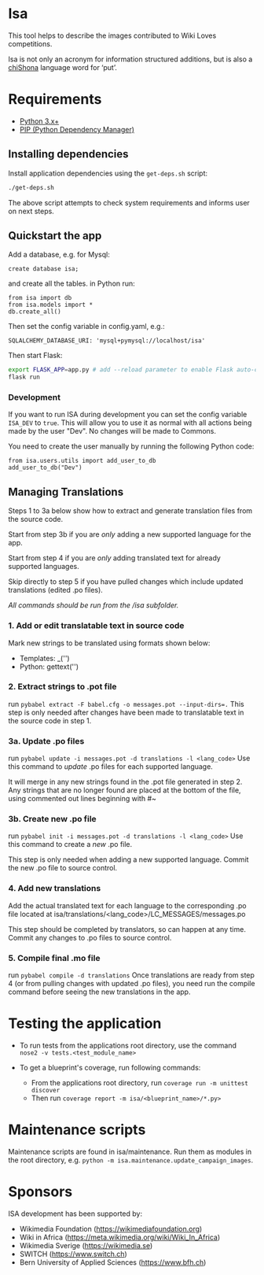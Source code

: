 ﻿# Isa

This tool helps to describe the images contributed to Wiki Loves competitions.

Isa is not only an acronym for information structured additions, but is also a [chiShona](https://sn.wikipedia.org/wiki/ChiShona) language word for ‘put’.

# Requirements

* [Python 3.x+](https://www.python.org/downloads/)
* [PIP (Python Dependency Manager)](https://pip.pypa.io/en/stable/installing/)

## Installing dependencies

Install application dependencies using the `get-deps.sh` script:
```bash 
./get-deps.sh
```
The above script attempts to check system requirements and informs user on next steps.

## Quickstart the app

Add a database, e.g. for Mysql:
```
create database isa;
```

and create all the tables. in Python run:
```
from isa import db
from isa.models import *
db.create_all()
```

Then set the config variable in config.yaml, e.g.:
```
SQLALCHEMY_DATABASE_URI: 'mysql+pymysql://localhost/isa'
```

Then start Flask:
```bash
export FLASK_APP=app.py # add --reload parameter to enable Flask auto-compilation feature
flask run
```

### Development
If you want to run ISA during development you can set the config variable `ISA_DEV` to `true`. This will allow you to use it as normal with all actions being made by the user "Dev". No changes will be made to Commons.

You need to create the user manually by running the following Python code:
```
from isa.users.utils import add_user_to_db
add_user_to_db("Dev")
```

## Managing Translations

Steps 1 to 3a below show how to extract and generate translation files from the
source code.

Start from step 3b if you are *only* adding a new supported language for the app.

Start from step 4 if you are *only* adding translated text for already supported
languages.

Skip directly to step 5 if you have pulled changes which include updated
translations (edited .po files).

*All commands should be run from the /isa subfolder.*

### 1. Add or edit translatable text in source code
Mark new strings to be translated using formats shown below:
 * Templates: _('<string>')
 * Python: gettext('<string>')

### 2. Extract strings to .pot file
run ```pybabel extract -F babel.cfg -o messages.pot --input-dirs=.```
This step is only needed after changes have been made to translatable text
in the source code in step 1.

### 3a. Update .po files
run ```pybabel update -i messages.pot -d translations -l <lang_code>``` 
Use this command to *update* .po files for each supported language. 

It will merge in any new strings found in the .pot file generated in step 2.
Any strings that are no longer found are placed at the bottom of the file, using
commented out lines beginning with #~

### 3b. Create new .po file
run ```pybabel init -i messages.pot -d translations -l <lang_code>```
Use this command to create a *new* .po file.

This step is only needed when adding a new supported language.
Commit the new .po file to source control.

### 4. Add new translations
Add the actual translated text for each language to the corresponding .po file
located at isa/translations/<lang_code>/LC_MESSAGES/messages.po

This step should be completed by translators, so can happen at any time.
Commit any changes to .po files to source control.

### 5. Compile final .mo file
run ``` pybabel compile -d translations ```
Once translations are ready from step 4 (or from pulling changes with
updated .po files), you need run the compile command before seeing the new
translations in the app.

# Testing the application

- To run tests from the applications root directory, use the command `nose2 -v tests.<test_module_name>`

- To get a blueprint's coverage, run following commands:

    - From the applications root directory, run `coverage run -m unittest discover`
    - Then run `coverage report -m isa/<blueprint_name>/*.py>`

# Maintenance scripts
Maintenance scripts are found in isa/maintenance. Run them as modules in the root directory, e.g. `python -m isa.maintenance.update_campaign_images`.

# Sponsors
ISA development has been supported by:
- Wikimedia Foundation (https://wikimediafoundation.org)
- Wiki in Africa (https://meta.wikimedia.org/wiki/Wiki_In_Africa)
- Wikimedia Sverige (https://wikimedia.se)
- SWITCH (https://www.switch.ch)
- Bern University of Applied Sciences (https://www.bfh.ch)